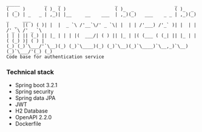 ```text
_____         _    _                    _                     _                    
(  _  )       ( )_ ( )                  ( )_  _               ( )_  _
| (_) | _   _ | ,_)| |__     __    ___  | ,_)(_)   ___    _ _ | ,_)(_)   _     ___  
|  _  |( ) ( )| |  |  _ `\ /'__`\/' _ `\| |  | | /'___) /'_` )| |  | | /'_`\ /' _ `\
| | | || (_) || |_ | | | |(  ___/| ( ) || |_ | |( (___ ( (_| || |_ | |( (_) )| ( ) |
(_) (_)`\___/'`\__)(_) (_)`\____)(_) (_)`\__)(_)`\____)`\__,_)`\__)(_)`\___/'(_) (_)
Code base for authentication service
```

### Technical stack
- Spring boot 3.2.1
- Spring security
- Spring data JPA
- JWT
- H2 Database
- OpenAPI 2.2.0
- Dockerfile